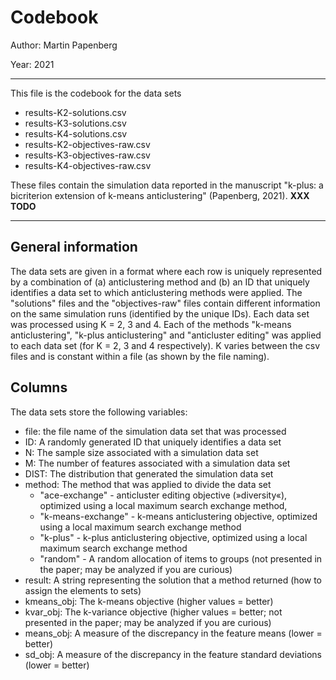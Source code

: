 
# Codebook

Author: Martin Papenberg

Year: 2021

---

This file is the codebook for the data sets 

- results-K2-solutions.csv
- results-K3-solutions.csv
- results-K4-solutions.csv
- results-K2-objectives-raw.csv
- results-K3-objectives-raw.csv
- results-K4-objectives-raw.csv

These files contain the simulation data reported in the manuscript "k-plus: a bicriterion extension of k-means anticlustering" (Papenberg, 2021). **XXX TODO**

--- 

## General information

The data sets are given in a format where each row is uniquely represented by a combination of (a) anticlustering method and (b) an ID that uniquely identifies a data set to which anticlustering methods were applied. The "solutions" files and the "objectives-raw" files contain different information on the same simulation runs (identified by the unique IDs). Each data set was processed using K = 2, 3 and 4. Each of the methods "k-means anticlustering", "k-plus anticlustering" and "anticluster editing" was applied to each data set (for K = 2, 3 and 4 respectively). K varies between the csv files and is constant within a file (as shown by the file naming).

## Columns

The data sets store the following variables:

- file: the file name of the simulation data set that was processed
- ID: A randomly generated ID that uniquely identifies a data set 
- N: The sample size associated with a simulation data set
- M: The number of features associated with a simulation data set
- DIST: The distribution that generated the simulation data set
- method: The method that was applied to divide the data set
    + "ace-exchange" - anticluster editing objective (»diversity«), optimized using a local maximum search exchange method, 
    + "k-means-exchange" - k-means anticlustering objective, optimized using a local maximum search exchange method
    + "k-plus" - k-plus anticlustering objective, optimized using a local maximum search exchange method
    + "random" - A random allocation of items to groups (not presented in the paper; may be analyzed if you are curious)
- result: A string representing the solution that a method returned (how to assign the elements to sets)
- kmeans_obj: The k-means objective (higher values = better)
- kvar_obj: The k-variance objective (higher values = better; not presented in the paper; may be analyzed if you are curious)
- means_obj: A measure of the discrepancy in the feature means (lower = better)
- sd_obj: A measure of the discrepancy in the feature standard deviations (lower = better)
